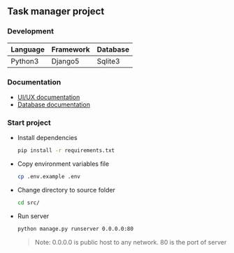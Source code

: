 ## Task manager project

### Development
Language | Framework | Database
--- | --- | ---|
Python3 | Django5 | Sqlite3

### Documentation
* [UI/UX documentation](https://app.diagrams.net/#G1cHqEa9rIB-vwxNpvU5EfxVBAak23uPxW#%7B%22pageId%22%3A%22Ya_B0YewmzJZYzgCy9wD%22%7D)
* [Database documentation](https://app.diagrams.net/#G1cHqEa9rIB-vwxNpvU5EfxVBAak23uPxW#%7B%22pageId%22%3A%22n3Fa2zsxcn-xMpsse4Qi%22%7D)

### Start project
* Install dependencies
    ```bash
    pip install -r requirements.txt
    ```

* Copy environment variables file
    ```bash
    cp .env.example .env
    ```

* Change directory to source folder
    ```bash
    cd src/
    ```

* Run server
    ```bash
    python manage.py runserver 0.0.0.0:80
    ```
    > Note: 0.0.0.0 is public host to any network. 80 is the port of server
